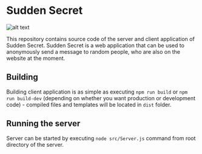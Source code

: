 # Sudden Secret

![alt text](https://i.imgur.com/Uu7rLLS.png "Logo Title Text 1")

This repository contains source code of the server and client application of Sudden Secret.
Sudden Secret is a web application that can be used to anonymously send a message to random people, who are also on the website at the moment.

## Building
Building client application is as simple as executing `npm run build` or `npm run build-dev` (depending on whether you want production or development code) - compiled files and templates will be located in `dist` folder.

## Running the server
Server can be started by executing `node src/Server.js` command from root directory of the server.
